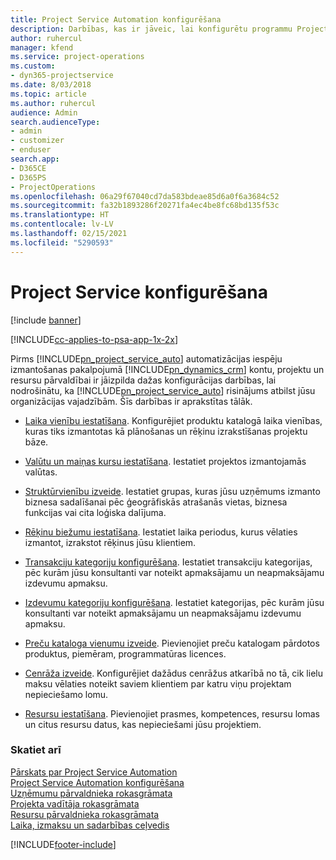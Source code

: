 ```yaml
---
title: Project Service Automation konfigurēšana
description: Darbības, kas ir jāveic, lai konfigurētu programmu Project Service
author: ruhercul
manager: kfend
ms.service: project-operations
ms.custom:
- dyn365-projectservice
ms.date: 8/03/2018
ms.topic: article
ms.author: ruhercul
audience: Admin
search.audienceType:
- admin
- customizer
- enduser
search.app:
- D365CE
- D365PS
- ProjectOperations
ms.openlocfilehash: 06a29f67040cd7da583bdeae85d6a0f6a3684c52
ms.sourcegitcommit: fa32b1893286f20271fa4ec4be8fc68bd135f53c
ms.translationtype: HT
ms.contentlocale: lv-LV
ms.lasthandoff: 02/15/2021
ms.locfileid: "5290593"
---
```

# <a name="configure-project-service"></a>Project Service konfigurēšana

[!include [banner](../includes/psa-now-project-operations.md)]

[!INCLUDE[cc-applies-to-psa-app-1x-2x](../includes/cc-applies-to-psa-app-1x-2x.md)]

Pirms [!INCLUDE[pn_project_service_auto](../includes/pn-project-service-auto.md)] automatizācijas iespēju izmantošanas pakalpojumā [!INCLUDE[pn_dynamics_crm](../includes/pn-dynamics-crm.md)] kontu, projektu un resursu pārvaldībai ir jāizpilda dažas konfigurācijas darbības, lai nodrošinātu, ka [!INCLUDE[pn_project_service_auto](../includes/pn-project-service-auto.md)] risinājums atbilst jūsu organizācijas vajadzībām. Šīs darbības ir aprakstītas tālāk.  
  
-   [Laika vienību iestatīšana](../psa/set-up-time-units.md). Konfigurējiet produktu katalogā laika vienības, kuras tiks izmantotas kā plānošanas un rēķinu izrakstīšanas projektu bāze.  
  
-   [Valūtu un maiņas kursu iestatīšana](../psa/set-up-currencies-exchange-rates.md). Iestatiet projektos izmantojamās valūtas.  
  
-   [Struktūrvienību izveide](../psa/create-organizational-units.md). Iestatiet grupas, kuras jūsu uzņēmums izmanto biznesa sadalīšanai pēc ģeogrāfiskās atrašanās vietas, biznesa funkcijas vai cita loģiska dalījuma.  
  
-   [Rēķinu biežumu iestatīšana](../psa/set-up-invoice-frequencies.md). Iestatiet laika periodus, kurus vēlaties izmantot, izrakstot rēķinus jūsu klientiem.  
  
-   [Transakciju kategoriju konfigurēšana](../psa/configure-transaction-categories.md). Iestatiet transakciju kategorijas, pēc kurām jūsu konsultanti var noteikt apmaksājamu un neapmaksājamu izdevumu apmaksu.  
  
-   [Izdevumu kategoriju konfigurēšana](../psa/configure-expense-categories.md). Iestatiet kategorijas, pēc kurām jūsu konsultanti var noteikt apmaksājamu un neapmaksājamu izdevumu apmaksu.  
  
-   [Preču kataloga vienumu izveide](../psa/create-product-catalog-items.md). Pievienojiet preču katalogam pārdotos produktus, piemēram, programmatūras licences.  
  
-   [Cenrāža izveide](../psa/create-price-list.md). Konfigurējiet dažādus cenrāžus atkarībā no tā, cik lielu maksu vēlaties noteikt saviem klientiem par katru viņu projektam nepieciešamo lomu.  
  
-   [Resursu iestatīšana](../psa/set-up-resources.md). Pievienojiet prasmes, kompetences, resursu lomas un citus resursu datus, kas nepieciešami jūsu projektiem.  
  
### <a name="see-also"></a>Skatiet arī  
 [Pārskats par Project Service Automation](../psa/overview.md)   
 [Project Service Automation konfigurēšana](../psa/configure.md)   
 [Uzņēmumu pārvaldnieka rokasgrāmata](../psa/account-manager-guide.md)   
 [Projekta vadītāja rokasgrāmata](../psa/project-manager-guide.md)   
 [Resursu pārvaldnieka rokasgrāmata](../psa/resource-manager-guide.md)   
 [Laika, izmaksu un sadarbības ceļvedis](../psa/time-expense-collaboration-guide.md)


[!INCLUDE[footer-include](../includes/footer-banner.md)]